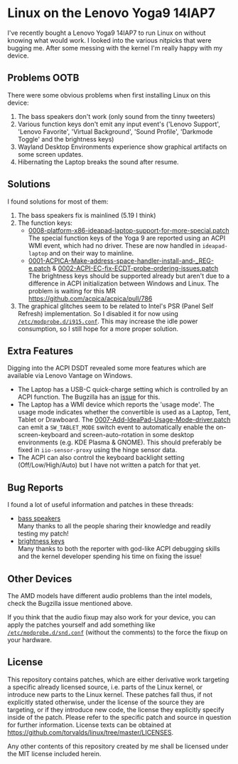 # Linux on the Lenovo Yoga9 14IAP7

I've recently bought a Lenovo Yoga9 14IAP7 to run Linux on without knowing what would work.
I looked into the various nitpicks that were bugging me.
After some messing with the kernel I'm really happy with my device.

## Problems OOTB

There were some obvious problems when first installing Linux on this device:

1. The bass speakers don't work (only sound from the tinny tweeters)
2. Various function keys don't emit any input event's ('Lenovo Support', 'Lenovo Favorite', 'Virtual Background', 'Sound Profile', 'Darkmode Toggle' and the brightness keys)
3. Wayland Desktop Environments experience show graphical artifacts on some
    screen updates.
4. Hibernating the Laptop breaks the sound after resume.

## Solutions

I found solutions for most of them:

1. The bass speakers fix is mainlined (5.19 I think)
2. The function keys:
    - [0008-platform-x86-ideapad-laptop-support-for-more-special.patch](kernel-patches/0008-platform-x86-ideapad-laptop-support-for-more-special.patch)  
        The special function keys of the Yoga 9 are reported using an ACPI WMI event, which had no driver. 
        These are now handled in `ideapad-laptop` and on their way to mainline.
    - [0001-ACPICA-Make-address-space-handler-install-and-_REG-e.patch](kernel-patches/0001-ACPICA-Make-address-space-handler-install-and-_REG-e.patch)
      & [0002-ACPI-EC-fix-ECDT-probe-ordering-issues.patch](kernel-patches/0002-ACPI-EC-fix-ECDT-probe-ordering-issues.patch)  
        The brightness keys should be supported already but aren't due to a difference in ACPI initialization between Windows and Linux. 
        The problem is waiting for this MR https://github.com/acpica/acpica/pull/786
3. The graphical glitches seem to be related to Intel's PSR (Panel Self Refresh)
    implementation. 
    So I disabled it for now using [`/etc/modprobe.d/i915.conf`](config/etc/modprobe.d/i915.conf). 
    This may increase the idle power consumption, so I still hope for a more
    proper solution.

## Extra Features

Digging into the ACPI DSDT revealed some more features which are available via Lenovo Vantage on Windows.

- The Laptop has a USB-C quick-charge setting which is controlled by an ACPI function. 
The Bugzilla has an [issue](https://bugzilla.kernel.org/show_bug.cgi?id=216176) for this.
- The Laptop has a WMI device which reports the 'usage mode'.
The usage mode indicates whether the convertible is used as a Laptop, Tent, Tablet or Drawboard.
The [0007-Add-IdeaPad-Usage-Mode-driver.patch](kernel-patches/0007-Add-IdeaPad-Usage-Mode-driver.patch) can emit a `SW_TABLET_MODE` switch event to automatically enable the on-screen-keyboard and screen-auto-rotation in some desktop environments (e.g.
KDE Plasma & GNOME).
This should preferably be fixed in `iio-sensor-proxy` using the hinge sensor data.
- The ACPI can also control the keyboard backlight setting (Off/Low/High/Auto) but I have not written a patch for that yet.

## Bug Reports

I found a lot of useful information and patches in these threads:
- [bass speakers](https://bugzilla.kernel.org/show_bug.cgi?id=208555)  
  Many thanks to all the people sharing their knowledge and readily
  testing my patch!
- [brightness keys](https://bugzilla.kernel.org/show_bug.cgi?id=214899)  
  Many thanks to both the reporter with god-like ACPI debugging skills
  and the kernel developer spending his time on fixing the issue!

## Other Devices

The AMD models have different audio problems than the intel models, check the Bugzilla issue mentioned above.

If you think that the audio fixup may also work for your device, you can apply the
patches yourself and add something like
[`/etc/modprobe.d/snd.conf`](config/etc/modprobe.d/snd.conf)
(without the comments) to the force the fixup on your hardware.

## License

This repository contains patches, which are either derivative work targeting a specific already licensed source, i.e. 
parts of the Linux kernel, or introduce new parts to the Linux kernel. 
These patches fall thus, if not explicitly stated otherwise, under the license of the source they are targeting, or if they introduce new code, the license they explicitly specify inside of the patch. 
Please refer to the specific patch and source in question for further information. 
License texts can be obtained at https://github.com/torvalds/linux/tree/master/LICENSES.

Any other contents of this repository created by me shall be licensed under the MIT license included herein.

